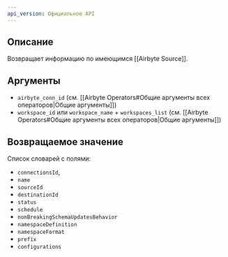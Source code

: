```yaml
---
api_version: Официальное API
---
```

## Описание
Возвращает информацию по имеющимся [[Airbyte Source]].
## Аргументы
- `airbyte_conn_id` (см. [[Airbyte Operators#Общие аргументы всех операторов|Общие аргументы]])
- `workspace_id` или `workspace_name` + `workspaces_list` (см. [[Airbyte Operators#Общие аргументы всех операторов|Общие аргументы]])
## Возвращаемое значение
Список словарей с полями:
- `connectionsId`,
- `name`
- `sourceId`
- `destinationId`
- `status`
- `schedule`
- `nonBreakingSchemaUpdatesBehavior`
- `namespaceDefinition`
- `namespaceFormat`
- `prefix`
- `configurations`